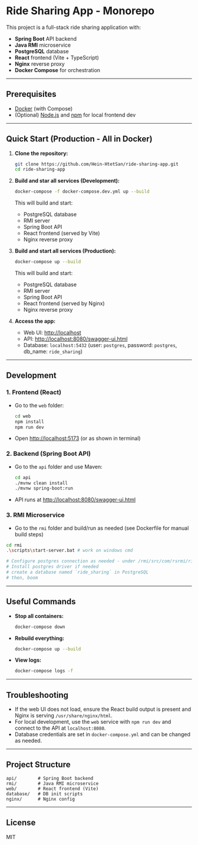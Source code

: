 # Ride Sharing App - Monorepo

This project is a full-stack ride sharing application with:
- **Spring Boot** API backend
- **Java RMI** microservice
- **PostgreSQL** database
- **React** frontend (Vite + TypeScript)
- **Nginx** reverse proxy
- **Docker Compose** for orchestration

---

## Prerequisites
- [Docker](https://www.docker.com/products/docker-desktop) (with Compose)
- (Optional) [Node.js](https://nodejs.org/) and [npm](https://www.npmjs.com/) for local frontend dev

---

## Quick Start (Production - All in Docker)

1. **Clone the repository:**
   ```sh
   git clone https://github.com/Hein-HtetSan/ride-sharing-app.git
   cd ride-sharing-app
   ```

2. **Build and star all services (Development):**
   ```sh
   docker-compose -f docker-compose.dev.yml up --build
   ```
   This will build and start:
   - PostgreSQL database
   - RMI server
   - Spring Boot API
   - React frontend (served by Vite)
   - Nginx reverse proxy

3. **Build and start all services (Production):**
   ```sh
   docker-compose up --build
   ```
   This will build and start:
   - PostgreSQL database
   - RMI server
   - Spring Boot API
   - React frontend (served by Nginx)
   - Nginx reverse proxy

3. **Access the app:**
   - Web UI: [http://localhost](http://localhost)
   - API: [http://localhost:8080/swagger-ui.html](http://localhost:8080/swagger-ui.html)
   - Database: `localhost:5432` (user: `postgres`, password: `postgres`, db_name: `ride_sharing`)

---

## Development

### 1. Frontend (React)
- Go to the `web` folder:
  ```sh
  cd web
  npm install
  npm run dev
  ```
- Open [http://localhost:5173](http://localhost:5173) (or as shown in terminal)

### 2. Backend (Spring Boot API)
- Go to the `api` folder and use Maven:
  ```sh
  cd api
  ./mvnw clean install
  ./mvnw spring-boot:run
  ```
- API runs at [http://localhost:8080/swagger-ui.html](http://localhost:8080/swagger-ui.html)

### 3. RMI Microservice
- Go to the `rmi` folder and build/run as needed (see Dockerfile for manual build steps)
 ```sh
 cd rmi
 .\scripts\start-server.bat # work on windows cmd

 # Configure postgres connection as needed - under /rmi/src/com/rsrmi/ride_sharing_api/rmi/config/DatabaseConfig.java
 # Install postgres driver if needed
 # create a database named `ride_sharing` in PostgreSQL
 # then, boom
 ```    
---

## Useful Commands
- **Stop all containers:**
  ```sh
  docker-compose down
  ```
- **Rebuild everything:**
  ```sh
  docker-compose up --build
  ```
- **View logs:**
  ```sh
  docker-compose logs -f
  ```

---

## Troubleshooting
- If the web UI does not load, ensure the React build output is present and Nginx is serving `/usr/share/nginx/html`.
- For local development, use the `web` service with `npm run dev` and connect to the API at `localhost:8080`.
- Database credentials are set in `docker-compose.yml` and can be changed as needed.

---

## Project Structure
```
api/        # Spring Boot backend
rmi/        # Java RMI microservice
web/        # React frontend (Vite)
database/   # DB init scripts
nginx/      # Nginx config
```

---

## License
MIT
